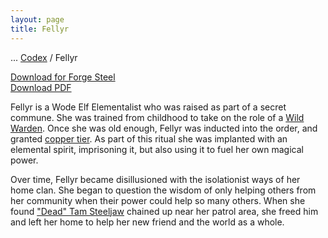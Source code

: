 ```yaml
---
layout: page
title: Fellyr
---
```

<span class="breadcrumbs" markdown="1">... [Codex](/codex) / Fellyr</span>
<div class="download-container"><a class="download-file" href="/assets/forge-steel/Fellyr.drawsteel-hero"><span class="download-icon"><i class="fa fa-download"></i></span><span class="download-text">Download for Forge Steel</span></a></div>
<div class="download-container"><a class="download-file" href="/assets/forge-steel/Fellyr.pdf" target="_blank"><span class="download-icon"><i class="fa fa-download"></i></span><span class="download-text">Download PDF</span></a></div>

Fellyr is a Wode Elf Elementalist who was raised as part of a secret commune. She was trained from childhood to take on the role of a [Wild Warden](/codex/organizations/wild-wardens). Once she was old enough, Fellyr was inducted into the order, and granted [copper tier](/codex/tiers-of-awakening). As part of this ritual she was implanted with an elemental spirit, imprisoning it, but also using it to fuel her own magical power.

Over time, Fellyr became disillusioned with the isolationist ways of her home clan. She began to question the wisdom of only helping others from her community when their power could help so many others. When she found ["Dead" Tam Steeljaw](/codex/characters/dead-tam-stelljaw) chained up near her patrol area, she freed him and left her home to help her new friend and the world as a whole.